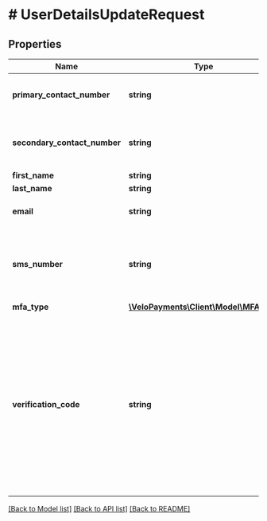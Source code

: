 # # UserDetailsUpdateRequest

## Properties

Name | Type | Description | Notes
------------ | ------------- | ------------- | -------------
**primary_contact_number** | **string** | The main contact number for the user | [optional] 
**secondary_contact_number** | **string** | The secondary contact number for the user | [optional] 
**first_name** | **string** |  | [optional] 
**last_name** | **string** |  | [optional] 
**email** | **string** | the email address of the user | [optional] 
**sms_number** | **string** | The phone number of a device that the user can receive sms messages on | [optional] 
**mfa_type** | [**\VeloPayments\Client\Model\MFAType**](MFAType.md) |  | [optional] 
**verification_code** | **string** | &lt;p&gt;Optional property that MUST be suppied when manually verifying a user&lt;/p&gt; &lt;p&gt;The user&#39;s smsNumber is registered via a separate endpoint and an OTP sent to them&lt;/p&gt; | [optional] 

[[Back to Model list]](../../README.md#documentation-for-models) [[Back to API list]](../../README.md#documentation-for-api-endpoints) [[Back to README]](../../README.md)


